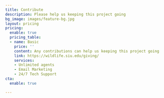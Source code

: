 ```yaml
---
title: Contribute
description: Please help us keeping this project going
bg_image: images/feature-bg.jpg
layout: pricing
pricing:
  enable: true
  pricing_table:
  - name: Basic
    price: ''
    content: Any contributions can help us keeping this project going
    link: https://wildlife.siu.edu/giving/
    services:
    - Unlimited agents
    - Email Marketing
    - 24/7 Tech Support
cta:
  enable: true

---
```

